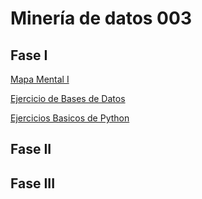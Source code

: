 # Minería de datos 003
## Fase I
[Mapa Mental I](https://github.com/DanielAlsina/Mineria-de-datos-003/blob/main/MapaMental_1_1860749.pdf)

[Ejercicio de Bases de Datos](https://github.com/HectorENP/Mineria-de-Datos-003/blob/main/Ej1_BasesDatos_Equipo_11.pdf?fbclid=IwAR1ljlzeOUIUL-tPtd5S9SWh_aKR7lzsHGNduptM3kX2vLIfkf0JFE6tnmo)

[Ejercicios Basicos de Python](https://github.com/DanielAlsina/Mineria-de-datos-003/blob/main/Ej_Python_1860749.ipynb)
## Fase II
## Fase III
